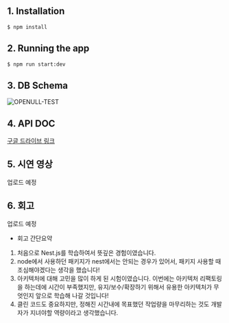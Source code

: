 ## 1. Installation

```bash
$ npm install
```

## 2. Running the app

```bash
$ npm run start:dev
```

## 3. DB Schema
![OPENULL-TEST](https://user-images.githubusercontent.com/68436925/110335352-14918500-8067-11eb-8543-7a1886223644.png)

## 4. API DOC
[구글 드라이브 링크](https://drive.google.com/file/d/10UE9Kc2X3rNO2GZTnb2wFLcotD1r4FEc/view?usp=sharing)

## 5. 시연 영상
업로드 예정

## 6. 회고
업로드 예정

- 회고 간단요약
 1) 처음으로 Nest.js를 학습하여서 뜻깊은 경험이였습니다.
 2) node에서 사용하던 패키지가 nest에서는 안되는 경우가 있어서, 패키지 사용할 때 조심해야겠다는 생각을 했습니다!
 3) 아키텍처에 대해 고민을 많이 하게 된 시험이였습니다. 이번에는 아키텍처 리팩토링을 하는데에 시간이 부족했지만, 유지/보수/확장하기 위해서 유용한 아키텍처가 무엇인지 앞으로 학습해 나갈 것입니다!
 4) 클린 코드도 중요하지만, 정해진 시간내에 목표했던 작업량을 마무리하는 것도 개발자가 지녀야할 역량이라고 생각했습니다.
